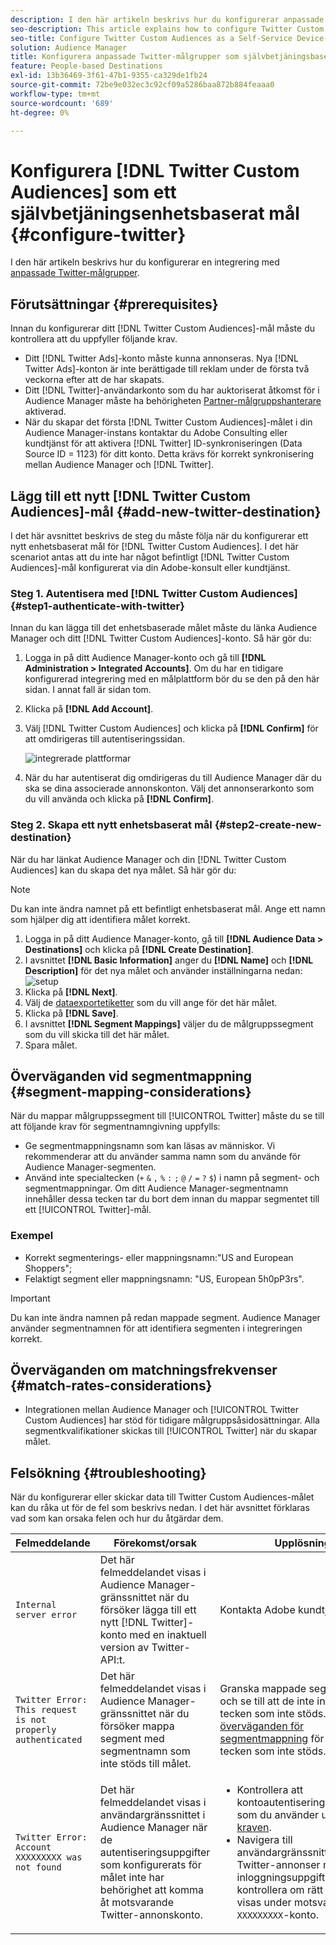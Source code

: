 ```yaml
---
description: I den här artikeln beskrivs hur du konfigurerar anpassade Twitter-målgrupper för både nya och befintliga integreringar.
seo-description: This article explains how to configure Twitter Custom Audiences for both new and existing integrations.
seo-title: Configure Twitter Custom Audiences as a Self-Service Device-Based Destination
solution: Audience Manager
title: Konfigurera anpassade Twitter-målgrupper som självbetjäningsbaserade enhetsbaserade mål
feature: People-based Destinations
exl-id: 13b36469-3f61-47b1-9355-ca329de1fb24
source-git-commit: 72be9e032ec3c92cf09a5286baa872b884feaaa0
workflow-type: tm+mt
source-wordcount: '689'
ht-degree: 0%

---
```


# Konfigurera [!DNL Twitter Custom Audiences] som ett självbetjäningsenhetsbaserat mål {#configure-twitter}

I den här artikeln beskrivs hur du konfigurerar en integrering med [anpassade Twitter-målgrupper](https://business.twitter.com/en/help/campaign-setup/campaign-targeting/custom-audiences.html).

## Förutsättningar {#prerequisites}

Innan du konfigurerar ditt [!DNL Twitter Custom Audiences]-mål måste du kontrollera att du uppfyller följande krav.

* Ditt [!DNL Twitter Ads]-konto måste kunna annonseras. Nya [!DNL Twitter Ads]-konton är inte berättigade till reklam under de första två veckorna efter att de har skapats.
* Ditt [!DNL Twitter]-användarkonto som du har auktoriserat åtkomst för i Audience Manager måste ha behörigheten [Partner-målgruppshanterare](https://business.twitter.com/en/help/troubleshooting/multi-user-login-faq.html#accesslevels) aktiverad.
* När du skapar det första [!DNL Twitter Custom Audiences]-målet i din Audience Manager-instans kontaktar du Adobe Consulting eller kundtjänst för att aktivera [!DNL Twitter] ID-synkroniseringen (Data Source ID = 1123) för ditt konto. Detta krävs för korrekt synkronisering mellan Audience Manager och [!DNL Twitter].

## Lägg till ett nytt [!DNL Twitter Custom Audiences]-mål {#add-new-twitter-destination}

I det här avsnittet beskrivs de steg du måste följa när du konfigurerar ett nytt enhetsbaserat mål för [!DNL Twitter Custom Audiences]. I det här scenariot antas att du inte har något befintligt [!DNL Twitter Custom Audiences]-mål konfigurerat via din Adobe-konsult eller kundtjänst.

### Steg 1. Autentisera med [!DNL Twitter Custom Audiences] {#step1-authenticate-with-twitter}

Innan du kan lägga till det enhetsbaserade målet måste du länka Audience Manager och ditt [!DNL Twitter Custom Audiences]-konto. Så här gör du:

1. Logga in på ditt Audience Manager-konto och gå till **[!DNL Administration > Integrated Accounts]**. Om du har en tidigare konfigurerad integrering med en målplattform bör du se den på den här sidan. I annat fall är sidan tom.
1. Klicka på **[!DNL Add Account]**.
1. Välj [!DNL Twitter Custom Audiences] och klicka på **[!DNL Confirm]** för att omdirigeras till autentiseringssidan.

   ![integrerade plattformar](assets/dbd-integrated-platforms.png)

1. När du har autentiserat dig omdirigeras du till Audience Manager där du ska se dina associerade annonskonton. Välj det annonserarkonto som du vill använda och klicka på **[!DNL Confirm]**.

### Steg 2. Skapa ett nytt enhetsbaserat mål {#step2-create-new-destination}

När du har länkat Audience Manager och din [!DNL Twitter Custom Audiences] kan du skapa det nya målet. Så här gör du:

>[!NOTE]
>
>Du kan inte ändra namnet på ett befintligt enhetsbaserat mål. Ange ett namn som hjälper dig att identifiera målet korrekt.

1. Logga in på ditt Audience Manager-konto, gå till **[!DNL Audience Data > Destinations]** och klicka på **[!DNL Create Destination]**.
1. I avsnittet **[!DNL Basic Information]** anger du **[!DNL Name]** och **[!DNL Description]** för det nya målet och använder inställningarna nedan: ![setup](assets/dbd-new-basic.png)
1. Klicka på **[!DNL Next]**.
1. Välj de [dataexportetiketter](/help/using/features/data-export-controls.md#controls-labels) som du vill ange för det här målet.
1. Klicka på **[!DNL Save]**.
1. I avsnittet **[!DNL Segment Mappings]** väljer du de målgruppssegment som du vill skicka till det här målet.
1. Spara målet.

## Överväganden vid segmentmappning {#segment-mapping-considerations}

När du mappar målgruppssegment till [!UICONTROL Twitter] måste du se till att följande krav för segmentnamngivning uppfylls:

* Ge segmentmappningsnamn som kan läsas av människor. Vi rekommenderar att du använder samma namn som du använde för Audience Manager-segmenten.
* Använd inte specialtecken (`+` `&` `,` `%` `:` `;` `@` `/` `=` `?` `$`) i namn på segment- och segmentmappningar. Om ditt Audience Manager-segmentnamn innehåller dessa tecken tar du bort dem innan du mappar segmentet till ett [!UICONTROL Twitter]-mål.

### Exempel

* Korrekt segmenterings- eller mappningsnamn:&quot;US and European Shoppers&quot;;
* Felaktigt segment eller mappningsnamn: &quot;US, European 5h0pP3rs&quot;.

>[!IMPORTANT]
>
>Du kan inte ändra namnen på redan mappade segment. Audience Manager använder segmentnamnen för att identifiera segmenten i integreringen korrekt.

## Överväganden om matchningsfrekvenser {#match-rates-considerations}

* Integrationen mellan Audience Manager och [!UICONTROL Twitter Custom Audiences] har stöd för tidigare målgruppsåsidosättningar. Alla segmentkvalifikationer skickas till [!UICONTROL Twitter] när du skapar målet.

## Felsökning {#troubleshooting}

När du konfigurerar eller skickar data till Twitter Custom Audiences-målet kan du råka ut för de fel som beskrivs nedan. I det här avsnittet förklaras vad som kan orsaka felen och hur du åtgärdar dem.

| Felmeddelande | Förekomst/orsak | Upplösning |
|---|---|---|
| `Internal server error` | Det här felmeddelandet visas i Audience Manager-gränssnittet när du försöker lägga till ett nytt [!DNL Twitter]-konto med en inaktuell version av Twitter-API:t. | Kontakta Adobe kundtjänst. |
| `Twitter Error: This request is not properly authenticated` | Det här felmeddelandet visas i Audience Manager-gränssnittet när du försöker mappa segment med segmentnamn som inte stöds till målet. | Granska mappade segmentnamn och se till att de inte innehåller tecken som inte stöds. Se [överväganden för segmentmappning](#segment-mapping-considerations) för en lista över tecken som inte stöds. |
| `Twitter Error: Account XXXXXXXXX was not found` | Det här felmeddelandet visas i användargränssnittet i Audience Manager när de autentiseringsuppgifter som konfigurerats för målet inte har behörighet att komma åt motsvarande Twitter-annonskonto. | <ul><li>Kontrollera att kontoautentiseringsuppgifterna som du använder uppfyller [kraven](#prerequisites).</li><li>Navigera till användargränssnittet för Twitter-annonser med samma inloggningsuppgifter och kontrollera om rätt målgrupper visas under motsvarande `XXXXXXXXX`-konto. </li></ul> |
